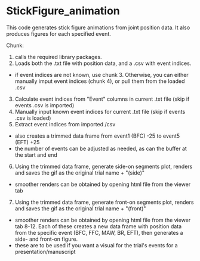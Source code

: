 # StickFigure_animation
This code generates stick figure animations from joint position data. It also produces figures for each specified event.

Chunk:
1. calls the required library packages.
2. Loads both the .txt file with position data, and a .csv with event indices.
  - if event indices are not known, use chunk 3. Otherwise, you can either manually imput event indices (chunk 4), or pull them from the loaded .csv
3. Calculate event indices from "Event" columns in current .txt file (skip if events .csv is imported)
4. Manually input known event indices for current .txt file (skip if events .csv is loaded)
5. Extract event indices from imported /csv
  - also creates a trimmed data frame from event1 (BFC) -25 to event5 (EFT) +25
  - the number of events can be adjusted as needed, as can the buffer at the start and end
6. Using the trimmed data frame, generate side-on segments plot, renders and saves the gif as the original trial name + "(side)"
  - smoother renders can be obtained by opening html file from the viewer tab
7. Using the trimmed data frame, generate front-on segments plot, renders and saves the gif as the original trial name + "(front)"
  - smoother renders can be obtained by opening html file from the viewer tab
8-12. Each of these creates a new data frame with position data from the specific event (BFC, FFC, MAW, BR, EFT), then generates a side- and front-on figure.
  - these are to be used if you want a visual for the trial's events for a presentation/manuscript
